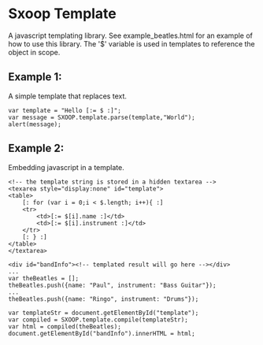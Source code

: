 Sxoop Template
==============
A javascript templating library.
See example_beatles.html for an example of how to use this library.
The '$' variable is used in templates to reference the object in scope.

Example 1:
----------
A simple template that replaces text.

    var template = "Hello [:= $ :]";
    var message = SXOOP.template.parse(template,"World");    
    alert(message);

Example 2:
----------
Embedding javascript in a template.

    <!-- the template string is stored in a hidden textarea -->
    <texarea style="display:none" id="template">
    <table>
        [: for (var i = 0;i < $.length; i++){ :]
        <tr>
            <td>[:= $[i].name :]</td>
            <td>[:= $[i].instrument :]</td>
        </tr>
        [: } :]
    </table>
    </textarea>
    
    <div id="bandInfo"><!-- templated result will go here --></div>
    ...
    var theBeatles = [];
    theBeatles.push({name: "Paul", instrument: "Bass Guitar"});
    ...
    theBeatles.push({name: "Ringo", instrument: "Drums"});

    var templateStr = document.getElementById("template");
    var compiled = SXOOP.template.compile(templateStr);
    var html = compiled(theBeatles);
    document.getElementById("bandInfo").innerHTML = html;

    
